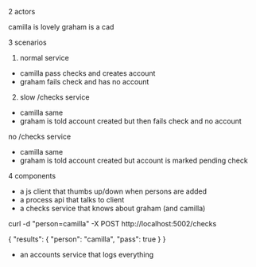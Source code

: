 2 actors

camilla is lovely
graham is a cad

3 scenarios

1. normal service
* camilla pass checks and creates account
* graham fails check and has no account

2. slow /checks service
* camilla same
* graham is told account created but then fails check and no account

no /checks service
* camilla same
* graham is told account created but account is marked pending check

4 components

* a js client that thumbs up/down when persons are added
* a process api that talks to client
* a checks service that knows about graham (and camilla)

curl -d "person=camilla" -X POST http://localhost:5002/checks

{
  "results": {
    "person": "camilla",
      "pass": true
  }
}


* an accounts service that logs everything

